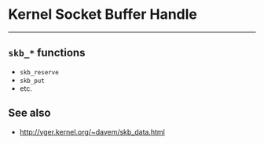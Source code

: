 # Kernel Socket Buffer Handle

---

## `skb_*` functions

* `skb_reserve`
* `skb_put`
* etc.

## See also

* http://vger.kernel.org/~davem/skb_data.html

